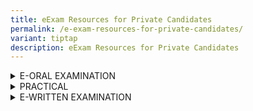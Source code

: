 ```yaml
---
title: eExam Resources for Private Candidates
permalink: /e-exam-resources-for-private-candidates/
variant: tiptap
description: eExam Resources for Private Candidates
---
```

<div data-type="detailGroup" class="isomer-accordion isomer-accordion-white">
<details class="isomer-details">
<summary>E-ORAL EXAMINATION</summary>
<div data-type="detailsContent" class="isomer-details-content">
<p></p>
<p>Check out the <a href="https://go.gov.sg/eoralcddtslides" rel="noopener noreferrer nofollow" target="_blank">online guides</a> or
<a href="https://spitbreak.github.io/eoral.seab/" rel="noopener noreferrer nofollow" target="_blank">interactive guides</a>for the following examinations to better understand
their format and requirements.</p>
<p></p>
<p><strong>A-Level</strong>
</p>
<table style="minWidth: 75px">
<colgroup>
<col>
<col>
<col>
</colgroup>
<tbody>
<tr>
<th rowspan="1" colspan="2">
<p>Subject Title</p>
</th>
<th rowspan="1" colspan="1">
<p>Subject Code</p>
</th>
</tr>
<tr>
<td rowspan="1" colspan="2">
<p>Chinese B (Mid Year)</p>
</td>
<td rowspan="1" colspan="1">
<p>8611</p>
</td>
</tr>
<tr>
<td rowspan="1" colspan="2">
<p>Malay B (Mid Year)</p>
</td>
<td rowspan="1" colspan="1">
<p>8613</p>
</td>
</tr>
<tr>
<td rowspan="1" colspan="2">
<p>Tamil B (Mid Year)</p>
</td>
<td rowspan="1" colspan="1">
<p>8614</p>
</td>
</tr>
<tr>
<td rowspan="1" colspan="2">
<p>H1 Chinese</p>
</td>
<td rowspan="1" colspan="1">
<p>8655</p>
</td>
</tr>
<tr>
<td rowspan="1" colspan="2">
<p>H1 Malay</p>
</td>
<td rowspan="1" colspan="1">
<p>8656</p>
</td>
</tr>
<tr>
<td rowspan="1" colspan="2">
<p>H1 Tamil</p>
</td>
<td rowspan="1" colspan="1">
<p>8657</p>
</td>
</tr>
<tr>
<td rowspan="1" colspan="1">
<p></p>
</td>
<td rowspan="1" colspan="1">
<p></p>
</td>
<td rowspan="1" colspan="1">
<p></p>
</td>
</tr>
</tbody>
</table>
<p></p>
<p><strong>O-Level</strong>
</p>
<table style="minWidth: 75px">
<colgroup>
<col>
<col>
<col>
</colgroup>
<tbody>
<tr>
<th rowspan="1" colspan="2">
<p>Subject Title</p>
</th>
<th rowspan="1" colspan="1">
<p>Subject Code</p>
</th>
</tr>
<tr>
<td rowspan="1" colspan="2">
<p>English</p>
</td>
<td rowspan="1" colspan="1">
<p>1128</p>
</td>
</tr>
<tr>
<td rowspan="1" colspan="2">
<p>Chinese B (Mid Year)</p>
</td>
<td rowspan="1" colspan="1">
<p>1153</p>
</td>
</tr>
<tr>
<td rowspan="1" colspan="2">
<p>Malay B (Mid Year)</p>
</td>
<td rowspan="1" colspan="1">
<p>1151</p>
</td>
</tr>
<tr>
<td rowspan="1" colspan="2">
<p>Tamil B (Mid Year)</p>
</td>
<td rowspan="1" colspan="1">
<p>1152</p>
</td>
</tr>
<tr>
<td rowspan="1" colspan="2">
<p>Chinese</p>
</td>
<td rowspan="1" colspan="1">
<p>1160</p>
</td>
</tr>
<tr>
<td rowspan="1" colspan="2">
<p>Malay</p>
</td>
<td rowspan="1" colspan="1">
<p>1148</p>
</td>
</tr>
<tr>
<td rowspan="1" colspan="2">
<p>Tamil</p>
</td>
<td rowspan="1" colspan="1">
<p>1157</p>
</td>
</tr>
<tr>
<td rowspan="1" colspan="2">
<p>Higher Chinese</p>
</td>
<td rowspan="1" colspan="1">
<p>1116</p>
</td>
</tr>
<tr>
<td rowspan="1" colspan="2">
<p>Higher Malay</p>
</td>
<td rowspan="1" colspan="1">
<p>1117</p>
</td>
</tr>
<tr>
<td rowspan="1" colspan="2">
<p>Higher Tamil</p>
</td>
<td rowspan="1" colspan="1">
<p>1147</p>
</td>
</tr>
<tr>
<td rowspan="1" colspan="1">
<p></p>
</td>
<td rowspan="1" colspan="1">
<p></p>
</td>
<td rowspan="1" colspan="1">
<p></p>
</td>
</tr>
</tbody>
</table>
<p></p>
<p><strong>N-Level</strong>
</p>
<table style="minWidth: 75px">
<colgroup>
<col>
<col>
<col>
</colgroup>
<tbody>
<tr>
<th rowspan="1" colspan="2">
<p>Subject Title</p>
</th>
<th rowspan="1" colspan="1">
<p>Subject Code</p>
</th>
</tr>
<tr>
<td rowspan="1" colspan="2">
<p>N(T) Basic Chinese</p>
</td>
<td rowspan="1" colspan="1">
<p>1202</p>
</td>
</tr>
<tr>
<td rowspan="1" colspan="2">
<p>N(T) Basic Malay</p>
</td>
<td rowspan="1" colspan="1">
<p>1203</p>
</td>
</tr>
<tr>
<td rowspan="1" colspan="2">
<p>N(T) Basic Tamil</p>
</td>
<td rowspan="1" colspan="1">
<p>1204</p>
</td>
</tr>
<tr>
<td rowspan="1" colspan="2">
<p>N(T) English</p>
</td>
<td rowspan="1" colspan="1">
<p>1195</p>
</td>
</tr>
<tr>
<td rowspan="1" colspan="2">
<p>N(A) Chinese</p>
</td>
<td rowspan="1" colspan="1">
<p>1196</p>
</td>
</tr>
<tr>
<td rowspan="1" colspan="2">
<p>N(A) Malay</p>
</td>
<td rowspan="1" colspan="1">
<p>1197</p>
</td>
</tr>
<tr>
<td rowspan="1" colspan="2">
<p>N(A) Tamil</p>
</td>
<td rowspan="1" colspan="1">
<p>1198</p>
</td>
</tr>
<tr>
<td rowspan="1" colspan="2">
<p>N(A) English</p>
</td>
<td rowspan="1" colspan="1">
<p>1190</p>
</td>
</tr>
<tr>
<td rowspan="1" colspan="1">
<p></p>
</td>
<td rowspan="1" colspan="1">
<p></p>
</td>
<td rowspan="1" colspan="1">
<p></p>
</td>
</tr>
</tbody>
</table>
</div>
</details>
<details class="isomer-details">
<summary>PRACTICAL</summary>
<div data-type="detailsContent" class="isomer-details-content">
<p></p>
<p><strong>O-Level</strong>
</p>
<table style="minWidth: 75px">
<colgroup>
<col>
<col>
<col>
</colgroup>
<tbody>
<tr>
<th rowspan="1" colspan="2">
<p>Subject Title</p>
</th>
<th rowspan="1" colspan="1">
<p>Subject Code</p>
</th>
</tr>
<tr>
<td rowspan="1" colspan="2">
<p><a href="https://go.gov.sg/computerbasedpracticalcpacomputingslides" rel="noopener noreferrer nofollow" target="_blank">Computing</a>
</p>
</td>
<td rowspan="1" colspan="1">
<p>7155</p>
</td>
</tr>
<tr>
<td rowspan="1" colspan="1">
<p></p>
</td>
<td rowspan="1" colspan="1">
<p></p>
</td>
<td rowspan="1" colspan="1">
<p></p>
</td>
</tr>
</tbody>
</table>
<p><strong>A-Level</strong>
</p>
<table style="minWidth: 75px">
<colgroup>
<col>
<col>
<col>
</colgroup>
<tbody>
<tr>
<th rowspan="1" colspan="2">
<p>subject Title</p>
</th>
<th rowspan="1" colspan="1">
<p>Subject Code</p>
</th>
</tr>
<tr>
<td rowspan="1" colspan="2">
<p><a href="https://go.gov.sg/computerbasedpracticalcpacomputingslides" rel="noopener noreferrer nofollow" target="_blank">Computing</a>
</p>
</td>
<td rowspan="1" colspan="1">
<p>9569</p>
</td>
</tr>
<tr>
<td rowspan="1" colspan="1">
<p></p>
</td>
<td rowspan="1" colspan="1">
<p></p>
</td>
<td rowspan="1" colspan="1">
<p></p>
</td>
</tr>
</tbody>
</table>
</div>
</details>
<details class="isomer-details">
<summary>E-WRITTEN EXAMINATION</summary>
<div data-type="detailsContent" class="isomer-details-content">
<p></p>
<p></p>
<p><strong>A-Level</strong>
<br>
<br>Check out the online tutorial for the e-written examination to better
understand the revised examination format.</p>
<p></p>
<table style="minWidth: 75px">
<colgroup>
<col>
<col>
<col>
</colgroup>
<tbody>
<tr>
<th rowspan="1" colspan="2">
<p>Subject Title</p>
</th>
<th rowspan="1" colspan="1">
<p>Subject Code</p>
</th>
</tr>
<tr>
<td rowspan="1" colspan="2">
<p><a href="https://go.gov.sg/eexam2experienceguidewrittensubjectsalevel" rel="noopener noreferrer nofollow" target="_blank">Translation (Chinese)</a> [Revised]</p>
</td>
<td rowspan="1" colspan="1">
<p>9571</p>
</td>
</tr>
<tr>
<td rowspan="1" colspan="2">
<p>Chinese Language and Literature [Revised]</p>
<p>Malay Language and Literature [Revised]</p>
<p>Tamil Language and Literature [Revised]</p>
<p></p>
<p><a href="https://go.gov.sg/eexam2experienceguidewrittensubjectsalevel" rel="noopener noreferrer nofollow" target="_blank">For Candidate Reference</a>
</p>
</td>
<td rowspan="1" colspan="1">
<p>9575</p>
<p>9576</p>
<p>9577</p>
</td>
</tr>
<tr>
<td rowspan="1" colspan="1">
<p></p>
</td>
<td rowspan="1" colspan="1">
<p></p>
</td>
<td rowspan="1" colspan="1">
<p></p>
</td>
</tr>
</tbody>
</table>
<p>Check out the Mother Tongue Language Syllabus B Paper 1 online tutorial
and Paper 2 online tutorial for the e-written examination to better understand
the revised examination format.</p>
<table style="minWidth: 75px">
<colgroup>
<col>
<col>
<col>
</colgroup>
<tbody>
<tr>
<th rowspan="1" colspan="2">
<p>Subject Title</p>
</th>
<th rowspan="1" colspan="1">
<p>Subject Code</p>
</th>
</tr>
<tr>
<td rowspan="1" colspan="2">
<p><a href="https://go.gov.sg/eexam2experienceguidewrittensubjectsalevel" rel="noopener noreferrer nofollow" target="_blank">Chinese B</a>
</p>
</td>
<td rowspan="1" colspan="1">
<p>8611</p>
</td>
</tr>
<tr>
<td rowspan="1" colspan="2">
<p><a href="https://go.gov.sg/eexam2experienceguidewrittensubjectsalevel" rel="noopener noreferrer nofollow" target="_blank">Malay B</a>
</p>
</td>
<td rowspan="1" colspan="1">
<p>8613</p>
</td>
</tr>
<tr>
<td rowspan="1" colspan="2">
<p><a href="https://go.gov.sg/eexam2experienceguidewrittensubjectsalevel" rel="noopener noreferrer nofollow" target="_blank">Tamil B</a>
</p>
</td>
<td rowspan="1" colspan="1">
<p>8614</p>
</td>
</tr>
<tr>
<td rowspan="1" colspan="1">
<p></p>
</td>
<td rowspan="1" colspan="1">
<p></p>
</td>
<td rowspan="1" colspan="1">
<p></p>
</td>
</tr>
</tbody>
</table>
<p></p>
<p><strong>O-Level</strong>
</p>
<p>Check out the Mother Tongue Language Syllabus B Paper 1 online tutorial
and Paper 2 online tutorial for the e-written examination to better understand
the revised examination format.</p>
<table style="minWidth: 75px">
<colgroup>
<col>
<col>
<col>
</colgroup>
<tbody>
<tr>
<th rowspan="1" colspan="2">
<p>Subject Title</p>
</th>
<th rowspan="1" colspan="1">
<p>Subject Code</p>
</th>
</tr>
<tr>
<td rowspan="1" colspan="2">
<p><a href="https://go.gov.sg/eexam2experienceguidewrittensubjectsolevel" rel="noopener noreferrer nofollow" target="_blank">Chinese B</a>
</p>
</td>
<td rowspan="1" colspan="1">
<p>1153</p>
</td>
</tr>
<tr>
<td rowspan="1" colspan="2">
<p><a href="https://go.gov.sg/eexam2experienceguidewrittensubjectsolevel" rel="noopener noreferrer nofollow" target="_blank">Malay B</a>
</p>
</td>
<td rowspan="1" colspan="1">
<p>1151</p>
</td>
</tr>
<tr>
<td rowspan="1" colspan="2">
<p><a href="https://go.gov.sg/eexam2experienceguidewrittensubjectsolevel" rel="noopener noreferrer nofollow" target="_blank">Tamil B</a>
</p>
</td>
<td rowspan="1" colspan="1">
<p>1152</p>
</td>
</tr>
<tr>
<td rowspan="1" colspan="1">
<p></p>
</td>
<td rowspan="1" colspan="1">
<p></p>
</td>
<td rowspan="1" colspan="1">
<p></p>
</td>
</tr>
</tbody>
</table>
<p></p>
<p><strong>N(A)-Level</strong>
</p>
<p>Check out the online guides (click on the respective papers in the table
below) for the e-written examination to better understand the revised examination
format.</p>
<table style="minWidth: 75px">
<colgroup>
<col>
<col>
<col>
</colgroup>
<tbody>
<tr>
<th rowspan="1" colspan="2">
<p>Subject Title</p>
</th>
<th rowspan="1" colspan="1">
<p>Subject Code</p>
</th>
</tr>
<tr>
<td rowspan="1" colspan="2">
<p><a href="https://go.gov.sg/nahumantiesrevisedssp1guide" rel="noopener noreferrer nofollow" target="_blank">Humanities (Revised) Paper 1 Social Studies</a>
</p>
<p><a href="https://youtu.be/Ax6T_B2J0fg" rel="noopener nofollow" target="_blank">Digital Answer Booklet Video Guide</a>
</p>
</td>
<td rowspan="1" colspan="1">
<p>2125, 2126, 2127</p>
</td>
</tr>
<tr>
<td rowspan="1" colspan="1">
<p></p>
</td>
<td rowspan="1" colspan="1">
<p></p>
</td>
<td rowspan="1" colspan="1">
<p></p>
</td>
</tr>
</tbody>
</table>
<p></p>
<p><strong>N(T)-Level</strong>
</p>
<p>Check out the online guides (click on the respective papers in the table
below) for the e-written examination to better understand the revised examination
format.</p>
<table style="minWidth: 75px">
<colgroup>
<col>
<col>
<col>
</colgroup>
<tbody>
<tr>
<th rowspan="1" colspan="2">
<p>Subject Title</p>
</th>
<th rowspan="1" colspan="1">
<p>Subject Code</p>
</th>
</tr>
<tr>
<td rowspan="1" colspan="2">
<p><a href="https://youtu.be/Th6K8jXbWSk" rel="noopener nofollow" target="_blank">English Language Paper 1</a>
</p>
</td>
<td rowspan="1" colspan="1">
<p>1195</p>
</td>
</tr>
<tr>
<td rowspan="1" colspan="2">
<p><a href="https://go.gov.sg/eexam2experienceguidewrittensubjectsnlevel" rel="noopener noreferrer nofollow" target="_blank">Music Paper 1</a>
</p>
</td>
<td rowspan="1" colspan="1">
<p>6129</p>
</td>
</tr>
<tr>
<td rowspan="1" colspan="2">
<p><a href="https://youtu.be/OCwWl1HpUlU" rel="noopener nofollow" target="_blank">Science Paper 1</a>
</p>
</td>
<td rowspan="1" colspan="1">
<p>5148</p>
</td>
</tr>
<tr>
<td rowspan="1" colspan="2">
<p><a href="https://go.gov.sg/eexam2experienceguidewrittensubjectsnlevel" rel="noopener noreferrer nofollow" target="_blank">Basic Mother Tongue Paper 1</a>
</p>
</td>
<td rowspan="1" colspan="1">
<p>1202, 1203, 1204</p>
</td>
</tr>
<tr>
<td rowspan="1" colspan="1">
<p></p>
</td>
<td rowspan="1" colspan="1">
<p></p>
</td>
<td rowspan="1" colspan="1">
<p></p>
</td>
</tr>
</tbody>
</table>
<p></p>
</div>
</details>
</div>
<p></p>